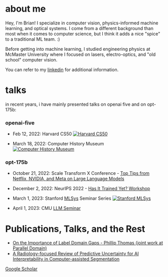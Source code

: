 # about me
Hey, I'm Brian! I specialize in computer vision, physics-informed machine learning, and optical systems. I come from a different background than most when it comes to computer science, but I think it adds a nice "spice" to a traditional ML team. :) 

Before getting into machine learning, I studied engineering physics at McMaster University where I focused on lasers, electro-optics, and "old school" computer vision.

You can refer to my [linkedin](https://www.linkedin.com/in/brianmccrindle/) for additional information.

# talks
in recent years, i have mainly presented talks on openai five and on opt-175b:

### openai-five
* Feb 12, 2022: Harvard CS50
  [![Harvard CS50](https://img.youtube.com/vi/J0KPNpro2J8/maxresdefault.jpg)](https://youtu.be/J0KPNpro2J8?t=6722)

* March 18, 2022: Computer History Museum
  [![Computer History Museum](https://img.youtube.com/vi/ej51D_Qd0N0/maxresdefault.jpg)](https://youtu.be/ej51D_Qd0N0?t=5735)

### opt-175b

* October 21, 2022: Scale Transform X Conference - [Top Tips from Netflix, NVIDIA, and Meta on Large Language Models](https://exchange.scale.com/public/videos/llms-tips-netflix-nvidia-meta-large-language-models) 

* December 2, 2022: NeurIPS 2022 - [Has It Trained Yet? Workshop](https://hity-workshop.github.io/NeurIPS2022/speakers/) 

* March 1, 2023: Stanford [MLSys](https://mlsys.stanford.edu/) Seminar Series
  [![Stanford MLSys](https://img.youtube.com/vi/p9IxoSkvZ-M/maxresdefault.jpg)](https://youtu.be/p9IxoSkvZ-M)
  
* April 1, 2023: CMU [LLM Seminar](https://cmu-lti-llm.org/talks/)

# Publications, Talks, and the Rest
* [On the Importance of Label Domain Gaps - Phillip Thomas (joint work at Parallel Domain)](https://www.youtube.com/watch?v=XPeltSxmOJI)
* [A Radiology-focused Review of Predictive Uncertainty for AI Interpretability in Computer-assisted Segmentation](https://pubs.rsna.org/doi/full/10.1148/ryai.2021210031)

[Google Scholar](https://scholar.google.com/citations?hl=en&view_op=list_works&gmla=AMpAcmT-YCkjvjhHnV32GRTzB4ne8i1ZKpT4AUEBlHbsYpHn1PCTjj0w8jHuOFf1agDL7gbjbBduESzyG32QQQ&user=BsRPyEcAAAAJ)
